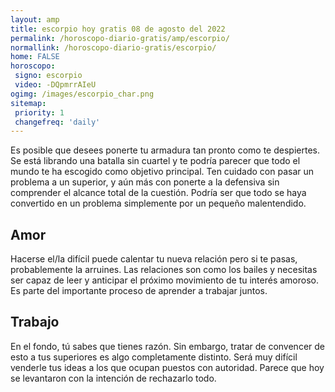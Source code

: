 ```yaml
---
layout: amp
title: escorpio hoy gratis 08 de agosto del 2022 
permalink: /horoscopo-diario-gratis/amp/escorpio/
normallink: /horoscopo-diario-gratis/escorpio/
home: FALSE
horoscopo:
 signo: escorpio
 video: -DQpmrrAIeU
ogimg: /images/escorpio_char.png
sitemap:
 priority: 1
 changefreq: 'daily'
---
```



Es posible que desees ponerte tu armadura tan pronto como te despiertes. Se está librando una batalla sin cuartel y te podría parecer que todo el mundo te ha escogido como objetivo principal. Ten cuidado con pasar un problema a un superior, y aún más con ponerte a la defensiva sin comprender el alcance total de la cuestión. Podría ser que todo se haya convertido en un problema simplemente por un pequeño malentendido.

## Amor

Hacerse el/la difícil puede calentar tu nueva relación pero si te pasas, probablemente la arruines. Las relaciones son como los bailes y necesitas ser capaz de leer y anticipar el próximo movimiento de tu interés amoroso. Es parte del importante proceso de aprender a trabajar juntos.

## Trabajo

En el fondo, tú sabes que tienes razón. Sin embargo, tratar de convencer de esto a tus superiores es algo completamente distinto. Será muy difícil venderle tus ideas a los que ocupan puestos con autoridad. Parece que hoy se levantaron con la intención de rechazarlo todo.